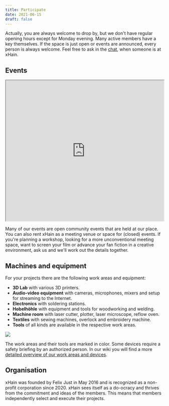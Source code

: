 ```yaml
---
title: Participate
date: 2021-06-15
draft: false
---
```


Actually, you are always welcome to drop by, but we don't have regular opening hours except for Monday evening. Many active members have a key themselves. If the space is just open or events are announced, every person is always welcome. Feel free to ask in the <a href="https://chat.x-hain.de" target="_blank">chat</a>, when someone is at xHain.

## Events

<iframe width="100%" height="450" src="https://files.x-hain.de/index.php/apps/calendar/embed/MgYNoHeGjcPDPJnr/listMonth/now"></iframe>

Many of our events are open community events that are held at our place. You can also rent xHain as a meeting venue or space for (closed) events. If you're planning a workshop, looking for a more unconventional meeting space, want to screen your film or advance your fan fiction in a creative environment, ask us and we'll work out the details together.

## Machines and equipment

For your projects there are the following work areas and equipment:

- **3D Lab** with various 3D printers.
- **Audio-video equipment** with cameras, microphones, mixers and setup for streaming to the Internet.
- **Electronics** with soldering stations.
- **Hobelhöhle** with equipment and tools for woodworking and welding.
- **Machine room** with laser cutter, plotter, laser microscope, reflow oven.
- **Textiles** with sewing machines, overlock and embroidery machine.
- **Tools** of all kinds are available in the respective work areas.

![](/images/space-map.png)

The work areas and their tools are marked in color. Some devices require a safety briefing by an authorized person. In our wiki you will find a more <a href="https://wiki.x-hain.de/en/xHain/rooms-and-equipment" target="_blank">detailed overview of our work areas and devices</a>.

## Organisation

xHain was founded by Felix Just in May 2016 and is recognized as a non-profit corporation since 2020. xHain sees itself as a do-ocracy and thrives from the commitment and ideas of the members. This means that members independently select and execute their projects.
